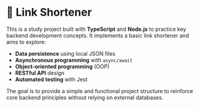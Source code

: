 
# 🔗 Link Shortener

This is a study project built with **TypeScript** and **Node.js** to practice key backend development concepts. It implements a basic link shortener and aims to explore:

* **Data persistence** using local JSON files
* **Asynchronous programming** with `async/await`
* **Object-oriented programming** (OOP)
* **RESTful API** design
* **Automated testing** with Jest

The goal is to provide a simple and functional project structure to reinforce core backend principles without relying on external databases.

